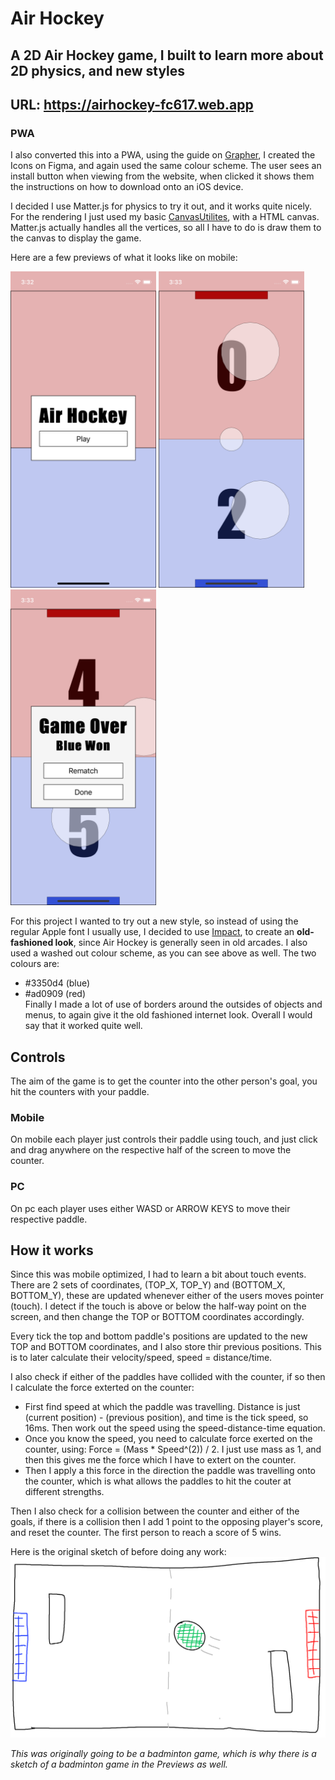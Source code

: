 # Air Hockey
## A 2D Air Hockey game, I built to learn more about 2D physics, and new styles

## URL: https://airhockey-fc617.web.app
### PWA
I also converted this into a PWA, using the guide on [Grapher](https://github.com/AryaaSk/Native/tree/master/Grapher), I created the Icons on Figma, and again used the same colour scheme. The user sees an install button when viewing from the website, when clicked it shows them the instructions on how to download onto an iOS device.

I decided I use Matter.js for physics to try it out, and it works quite nicely. For the rendering I just used my basic [CanvasUtilites](Src/canvasUtilities.ts), with a HTML canvas. Matter.js actually handles all the vertices, so all I have to do is draw them to the canvas to display the game.

Here are a few previews of what it looks like on mobile:

<p float="left"> 
  <img src="Previews/TitleScreen.png?raw=true" width="233" />
  <img src="Previews/MidGame.png?raw=true" width="233" /> 
  <img src="Previews/FinishedGame.png?raw=true" width="233" /> 
</p>

For this project I wanted to try out a new style, so instead of using the regular Apple font I usually use, I decided to use [Impact](Assets/impact.ttf), to create an **old-fashioned look**, since Air Hockey is generally seen in old arcades. I also used a washed out colour scheme, as you can see above as well. The two colours are:
- #3350d4 (blue)
- #ad0909 (red)\
Finally I made a lot of use of borders around the outsides of objects and menus, to again give it the old fashioned internet look. Overall I would say that it worked quite well.

## Controls
The aim of the game is to get the counter into the other person's goal, you hit the counters with your paddle.

### Mobile
On mobile each player just controls their paddle using touch, and just click and drag anywhere on the respective half of the screen to move the counter.
### PC
On pc each player uses either WASD or ARROW KEYS to move their respective paddle.

## How it works
Since this was mobile optimized, I had to learn a bit about touch events. There are 2 sets of coordinates, (TOP_X, TOP_Y) and (BOTTOM_X, BOTTOM_Y), these are updated whenever either of the users moves pointer (touch). I detect if the touch is above or below the half-way point on the screen, and then change the TOP or BOTTOM coordinates accordingly.

Every tick the top and bottom paddle's positions are updated to the new TOP and BOTTOM coordinates, and I also store thir previous positions. This is to later calculate their velocity/speed, speed = distance/time.

I also check if either of the paddles have collided with the counter, if so then I calculate the force exterted on the counter:
- First find speed at which the paddle was travelling. Distance is just (current position) - (previous position), and time is the tick speed, so 16ms. Then work out the speed using the speed-distance-time equation.
- Once you know the speed, you need to calculate force exerted on the counter, using: Force = (Mass * Speed^(2)) / 2. I just use mass as 1, and then this gives me the force which I have to extert on the counter.
- Then I apply a this force in the direction the paddle was travelling onto the counter, which is what allows the paddles to hit the couter at different strengths.

Then I also check for a collision between the counter and either of the goals, if there is a collision then I add 1 point to the opposing player's score, and reset the counter. The first person to reach a score of 5 wins.

Here is the original sketch of before doing any work:\
![Sketch](Previews/Sketch.png?raw=true)

*This was originally going to be a badminton game, which is why there is a sketch of a badminton game in the Previews as well.*